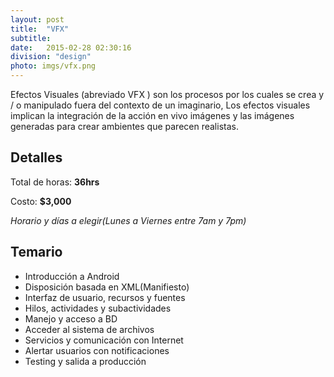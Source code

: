 ```yaml
---
layout: post
title:  "VFX"
subtitle:
date:   2015-02-28 02:30:16
division: "design"
photo: imgs/vfx.png
---
```

Efectos Visuales (abreviado VFX ) son los procesos por los cuales se crea y / o manipulado fuera del contexto de un imaginario, Los efectos visuales implican la integración de la acción en vivo imágenes y las imágenes generadas para crear ambientes que parecen realistas.

## Detalles
Total de horas: **36hrs**

Costo: **$3,000**

*Horario y días a elegir(Lunes a Viernes entre 7am y 7pm)*

## Temario
- Introducción a Android
- Disposición basada en XML(Manifiesto)
- Interfaz de usuario, recursos y fuentes
- Hilos, actividades y subactividades
- Manejo y acceso a BD
- Acceder al sistema de archivos
- Servicios y comunicación con Internet
- Alertar usuarios con notificaciones
- Testing y salida a producción